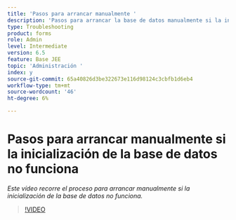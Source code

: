 ```yaml
---
title: 'Pasos para arrancar manualmente '
description: 'Pasos para arrancar la base de datos manualmente si la inicialización de la base de datos no funciona '
type: Troubleshooting
product: forms
role: Admin
level: Intermediate
version: 6.5
feature: Base JEE
topic: 'Administración '
index: y
source-git-commit: 65a40826d3be322673e116d98124c3cbfb1d6eb4
workflow-type: tm+mt
source-wordcount: '46'
ht-degree: 6%

---
```


# Pasos para arrancar manualmente si la inicialización de la base de datos no funciona

*Este vídeo recorre el proceso para arrancar manualmente si la inicialización de la base de datos no funciona.*

>[!VIDEO](https://video.tv.adobe.com/v/335515?quality=9&learn=on)
